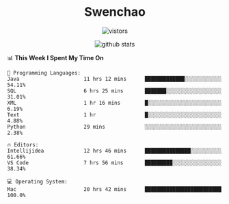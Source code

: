 <h1 align="center">Swenchao</h3>

<p align="center">
  <img src="https://visitor-badge.glitch.me/badge?page_id=Swenchao" alt="vistors" />
</p>

<p align="center">
  <img src="https://github-readme-stats.vercel.app/api?username=Swenchao&count_private=true&show_icons=true&theme=vue-dark&hide_title=true" alt="github stats" />
</p>

<!--START_SECTION:waka-->
📊 **This Week I Spent My Time On** 

```text
💬 Programming Languages: 
Java                     11 hrs 12 mins      █████████████░░░░░░░░░░░░   54.11% 
SQL                      6 hrs 25 mins       ███████░░░░░░░░░░░░░░░░░░   31.01% 
XML                      1 hr 16 mins        █░░░░░░░░░░░░░░░░░░░░░░░░   6.19% 
Text                     1 hr                █░░░░░░░░░░░░░░░░░░░░░░░░   4.88% 
Python                   29 mins             ░░░░░░░░░░░░░░░░░░░░░░░░░   2.38%

🔥 Editors: 
Intellijidea             12 hrs 46 mins      ███████████████░░░░░░░░░░   61.66% 
VS Code                  7 hrs 56 mins       █████████░░░░░░░░░░░░░░░░   38.34%

💻 Operating System: 
Mac                      20 hrs 42 mins      █████████████████████████   100.0%

```


<!--END_SECTION:waka-->

